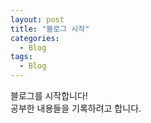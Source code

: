 ```yaml
---
layout: post
title: "블로그 시작"
categories:
  - Blog
tags:
  - Blog
---
```


블로그를 시작합니다!  
공부한 내용들을 기록하려고 합니다.
